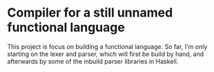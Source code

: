 # Compiler for a still unnamed functional language 

This project is focus on building a functional language. So far, I'm only starting on the lexer and parser, which will first be build by hand, and afterwards by some of the inbuild parser libraries in Haskell. 